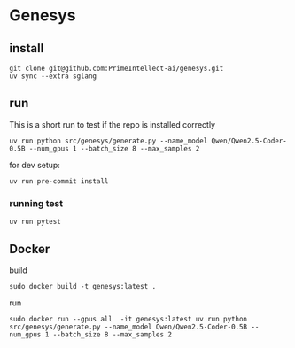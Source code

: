 # Genesys


## install

```
git clone git@github.com:PrimeIntellect-ai/genesys.git
uv sync --extra sglang
```

## run

This is a short run to test if the repo is installed correctly

```
uv run python src/genesys/generate.py --name_model Qwen/Qwen2.5-Coder-0.5B --num_gpus 1 --batch_size 8 --max_samples 2
```

for dev setup:

```
uv run pre-commit install
```


### running test

```
uv run pytest
```


## Docker


build 

```
sudo docker build -t genesys:latest .
```

run 

```
sudo docker run --gpus all  -it genesys:latest uv run python src/genesys/generate.py --name_model Qwen/Qwen2.5-Coder-0.5B --num_gpus 1 --batch_size 8 --max_samples 2
```


